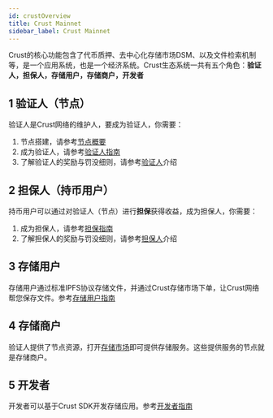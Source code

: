```yaml
---
id: crustOverview
title: Crust Mainnet
sidebar_label: Crust Mainnet
---
```


Crust的核心功能包含了代币质押、去中心化存储市场DSM、以及文件检索机制等，是一个应用系统，也是一个经济系统。Crust生态系统一共有五个角色：**验证人，担保人，存储用户，存储商户，开发者**

## 1 验证人（节点）

验证人是Crust网络的维护人，要成为验证人，你需要：

1. 节点搭建，请参考[节点概要](node-overview.md)
2. 成为验证人，请参考[验证人指南](validatorGuidance.md)
3. 了解验证人的奖励与罚没细则，请参考[验证人](validator.md)介绍

## 2 担保人（持币用户）

持币用户可以通过对验证人（节点）进行**担保**获得收益，成为担保人，你需要：

1. 成为担保人，请参考[担保指南](guarantor-guidance.md)
2. 了解担保人的奖励与罚没细则，请参考[担保人](guarantor.md)介绍

## 3 存储用户

存储用户通过标准IPFS协议存储文件，并通过Crust存储市场下单，让Crust网络帮您保存文件。参考[存储用户指南](storageUserGuide.md)

## 4 存储商户

验证人提供了节点资源，打开[存储市场](merchantGuidance.md)即可提供存储服务。这些提供服务的节点就是存储商户。

## 5 开发者

开发者可以基于Crust SDK开发存储应用。参考[开发者指南](build-getting-started.md)